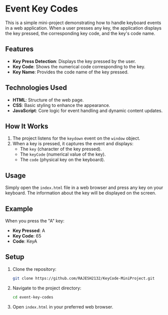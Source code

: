 # Event Key Codes

This is a simple mini-project demonstrating how to handle keyboard events in a web application. When a user presses any key, the application displays the key pressed, the corresponding key code, and the key's code name.

## Features

- **Key Press Detection**: Displays the key pressed by the user.
- **Key Code**: Shows the numerical code corresponding to the key.
- **Key Name**: Provides the code name of the key pressed.

## Technologies Used

- **HTML**: Structure of the web page.
- **CSS**: Basic styling to enhance the appearance.
- **JavaScript**: Core logic for event handling and dynamic content updates.

## How It Works

1. The project listens for the `keydown` event on the `window` object.
2. When a key is pressed, it captures the event and displays:
   - The `key` (character of the key pressed).
   - The `keyCode` (numerical value of the key).
   - The `code` (physical key on the keyboard).

## Usage

Simply open the `index.html` file in a web browser and press any key on your keyboard. The information about the key will be displayed on the screen.

## Example

When you press the "A" key:

- **Key Pressed**: A
- **Key Code**: 65
- **Code**: KeyA

## Setup

1. Clone the repository:
   ```bash
   git clone https://github.com/RAJESH2132/KeyCode-MiniProject.git
   ```
2. Navigate to the project directory:
   ```bash
   cd event-key-codes
   ```
3. Open `index.html` in your preferred web browser.
